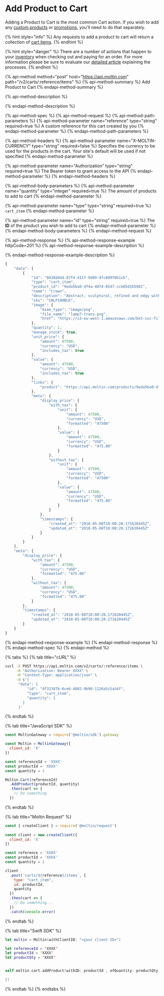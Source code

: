 # Add Product to Cart

Adding a Product to Cart is the most common Cart action. If you wish to add any [custom products](add-product-to-cart.md) or [promotions](add-promotion-to-cart.md), you'll need to do that separately.

{% hint style="info" %}
Any requests to add a product to cart will return a collection of [cart items](cart-items/).
{% endhint %}

{% hint style="danger" %}
There are a number of actions that happen to your [inventory](https://docs.moltin.com/~/drafts/-LJsFeY2nae5ndXehUDs/primary/catalog/inventory) when checking out and paying for an order. For more information please be sure to evaluate our [detailed article](https://developers.moltin.com/guides/work-with-inventory) explaining the processes.
{% endhint %}

{% api-method method="post" host="https://api.moltin.com" path="/v2/carts/:reference/items" %}
{% api-method-summary %}
Add Product to Cart
{% endapi-method-summary %}

{% api-method-description %}

{% endapi-method-description %}

{% api-method-spec %}
{% api-method-request %}
{% api-method-path-parameters %}
{% api-method-parameter name="reference" type="string" required=true %}
A custom reference for this cart created by you
{% endapi-method-parameter %}
{% endapi-method-path-parameters %}

{% api-method-headers %}
{% api-method-parameter name="X-MOLTIN-CURRENCY" type="string" required=false %}
Specifies the currency to be used for the products in the cart.  Your site's default will be used if not specified
{% endapi-method-parameter %}

{% api-method-parameter name="Authorization" type="string" required=true %}
The Bearer token to grant access to the API
{% endapi-method-parameter %}
{% endapi-method-headers %}

{% api-method-body-parameters %}
{% api-method-parameter name="quantity" type="integer" required=true %}
The amount of products to add to cart
{% endapi-method-parameter %}

{% api-method-parameter name="type" type="string" required=true %}
`cart_item`
{% endapi-method-parameter %}

{% api-method-parameter name="id" type="string" required=true %}
The **ID** of the product you wish to add to cart
{% endapi-method-parameter %}
{% endapi-method-body-parameters %}
{% endapi-method-request %}

{% api-method-response %}
{% api-method-response-example httpCode=201 %}
{% api-method-response-example-description %}

{% endapi-method-response-example-description %}

```javascript
{
    "data": [
        {
            "id": "8838d444-87f4-411f-9d89-9fc809f0b1cb",
            "type": "cart_item",
            "product_id": "9eda5ba0-4f4a-4074-8547-ccb05d1b5981",
            "name": "Crown",
            "description": "Abstract, sculptural, refined and edgy with a modern twist. Its symmetrical, spoked structure generates a clever geometric presence, which works well in a contemporary environment.",
            "sku": "CWLP100BLK",
            "image": {
                "mime_type": "image/png",
                "file_name": "lamp7-trans.png",
                "href": "https://s3-eu-west-1.amazonaws.com/bkt-svc-files-cmty-api-moltin-com/e8c53cb0-120d-4ea5-8941-ce74dec06038/7cc08cbb-256e-4271-9b01-d03a9fac9f0a.png"
            },
            "quantity": 1,
            "manage_stock": true,
            "unit_price": {
                "amount": 47500,
                "currency": "USD",
                "includes_tax": true
            },
            "value": {
                "amount": 47500,
                "currency": "USD",
                "includes_tax": true
            },
            "links": {
                "product": "https://api.moltin.com/products/9eda5ba0-4f4a-4074-8547-ccb05d1b5981"
            },
            "meta": {
                "display_price": {
                    "with_tax": {
                        "unit": {
                            "amount": 47500,
                            "currency": "USD",
                            "formatted": "47500"
                        },
                        "value": {
                            "amount": 47500,
                            "currency": "USD",
                            "formatted": "475.00"
                        }
                    },
                    "without_tax": {
                        "unit": {
                            "amount": 47500,
                            "currency": "USD",
                            "formatted": "47500"
                        },
                        "value": {
                            "amount": 47500,
                            "currency": "USD",
                            "formatted": "475.00"
                        }
                    }
                },
                "timestamps": {
                    "created_at": "2018-05-08T10:00:20.171620445Z",
                    "updated_at": "2018-05-08T10:00:20.171620445Z"
                }
            }
        }
    ],
    "meta": {
        "display_price": {
            "with_tax": {
                "amount": 47500,
                "currency": "USD",
                "formatted": "475.00"
            },
            "without_tax": {
                "amount": 47500,
                "currency": "USD",
                "formatted": "475.00"
            }
        },
        "timestamps": {
            "created_at": "2018-05-08T10:00:20.171620445Z",
            "updated_at": "2018-05-08T10:00:20.171620445Z"
        }
    }
}
```
{% endapi-method-response-example %}
{% endapi-method-response %}
{% endapi-method-spec %}
{% endapi-method %}

{% tabs %}
{% tab title="cURL" %}
```bash
curl -X POST https://api.moltin.com/v2/carts/:reference/items \
     -H "Authorization: Bearer XXXX" \
     -H "Content-Type: application/json" \
     -d $'{
      "data": {
          "id": "df32387b-6ce6-4802-9b90-1126a5c5a54f",
          "type": "cart_item",
          "quantity": 1
        }
      }'
```
{% endtab %}

{% tab title="JavaScript SDK" %}
```javascript
const MoltinGateway = require('@moltin/sdk').gateway

const Moltin = MoltinGateway({
  client_id: 'X'
})

const referenceId = 'XXXX'
const productId = 'XXXX'
const quantity = 1

Moltin.Cart(referenceId)
  .AddProduct(productId, quantity)
  .then(cart => {
    // Do something
  })
```
{% endtab %}

{% tab title="Moltin Request" %}
```javascript
const { createClient } = require('@moltin/request')
​
const client = new createClient({
  client_id: 'X'
})

const reference = 'XXXX'
const productId = 'XXXX'
const quantity = 1

client
  .post(`carts/${reference}/items`, {
    type: "cart_item",
    id: productId,
    quantity
  })
  .then(cart => {
    // Do something...
  })
  .catch(console.error)
```
{% endtab %}

{% tab title="Swift SDK" %}
```swift
let moltin = Moltin(withClientID: "<your client ID>")

let referenceId = 'XXXX'
let productId = 'XXXX'
let productQty = 'XXXX'


self.moltin.cart.addProduct(withID: productId , ofQuantity: productQty, toCart: referenceId, completionHandler: { (_) in

})

```
{% endtab %}
{% endtabs %}

